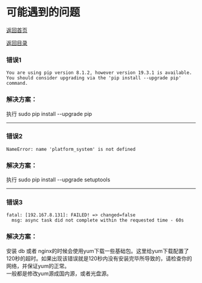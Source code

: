 # 可能遇到的问题

[返回首页](../../)

[返回目录](./README.md)

### 错误1

```
You are using pip version 8.1.2, however version 19.3.1 is available.
You should consider upgrading via the 'pip install --upgrade pip' command.
```

### 解决方案：

执行 sudo pip install --upgrade pip

---

### 错误2

```
NameError: name 'platform_system' is not defined
```

### 解决方案：
执行 sudo pip install --upgrade setuptools

---

### 错误3

```
fatal: [192.167.8.131]: FAILED! => changed=false 
  msg: async task did not complete within the requested time - 60s
```

### 解决方案：
安装 db 或者 nginx的时候会使用yum下载一些基础包。这里给yum下载配置了120秒的超时。如果出现该错误就是120秒内没有安装完毕所导致的，请检查你的网络，并保证yum的正常。  
一般都是修改yum源成国内源，或者光盘源。